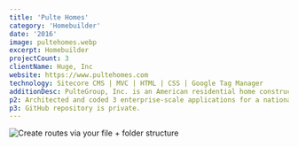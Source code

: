```yaml
---
title: 'Pulte Homes'
category: 'Homebuilder'
date: '2016'
image: pultehomes.webp
excerpt: Homebuilder
projectCount: 3
clientName: Huge, Inc
website: https://www.pultehomes.com
technology: Sitecore CMS | MVC | HTML | CSS | Google Tag Manager
additionDesc: PulteGroup, Inc. is an American residential home construction company based in Atlanta, Georgia, United States. The company is the 3rd largest home construction company in the United States based on the number of homes closed. In total, the company has built over 775,000 homes.
p2: Architected and coded 3 enterprise-scale applications for a national homebuilder, Pulte Homes. Each of the three sites, pulte homes, centex and del webb, consumed data from a REST api to present inventory to potential home buyers. 
p3: GitHub repository is private.
---
```


![Create routes via your file + folder structure](1.jpg)
